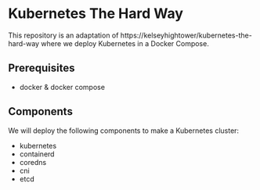 # Kubernetes The Hard Way

This repository is an adaptation of https://kelseyhightower/kubernetes-the-hard-way
where we deploy Kubernetes in a Docker Compose.

## Prerequisites

- docker & docker compose

## Components

We will deploy the following components to make a Kubernetes cluster:

- kubernetes
- containerd
- coredns
- cni
- etcd